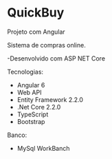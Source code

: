 # QuickBuy
Projeto com Angular 

Sistema de compras online.

-Desenvolvido com ASP NET Core 

Tecnologias: 
- Angular 6
- Web API
- Entity Framework 2.2.0
- .Net Core 2.2.0
- TypeScript
- Bootstrap

Banco:
- MySql WorkBanch
